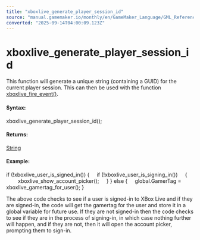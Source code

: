 ```yaml
---
title: "xboxlive_generate_player_session_id"
source: "manual.gamemaker.io/monthly/en/GameMaker_Language/GML_Reference/UWP_And_XBox_Live/Users_And_Accounts/xboxlive_generate_player_session_id.htm"
converted: "2025-09-14T04:00:09.123Z"
---
```


# xboxlive\_generate\_player\_session\_id

This function will generate a unique string (containing a GUID) for the current player session. This can then be used with the function [xboxlive\_fire\_event()](../Stats_And_Leaderboards/xboxlive_fire_event.md).

#### Syntax:

xboxlive\_generate\_player\_session\_id();

#### Returns:

[String](../../../GML_Overview/Data_Types.md)

#### Example:

if (!xboxlive\_user\_is\_signed\_in())
{
    if (!xboxlive\_user\_is\_signing\_in())
    {
        xboxlive\_show\_account\_picker();
    }
}
else
{
    global.GamerTag = xboxlive\_gamertag\_for\_user();
}

The above code checks to see if a user is signed-in to XBox Live and if they are signed-in, the code will get the gamertag for the user and store it in a global variable for future use. If they are not signed-in then the code checks to see if they are in the process of signing-in, in which case nothing further will happen, and if they are not, then it will open the account picker, prompting them to sign-in.